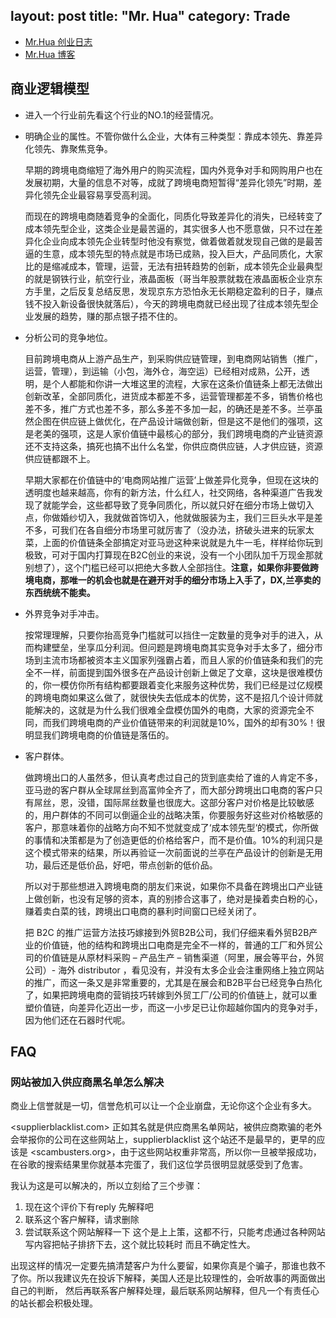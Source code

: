 layout: post
title: "Mr. Hua"
category: Trade
---

- [Mr.Hua 创业日志](http://www.huastory.com/)
- [Mr.Hua 博客](http://www.mrhua.net/)

## 商业逻辑模型

- 进入一个行业前先看这个行业的NO.1的经营情况。
- 明确企业的属性。不管你做什么企业，大体有三种类型：靠成本领先、靠差异化领先、靠聚焦竞争。

    早期的跨境电商缩短了海外用户的购买流程，国内外竞争对手和网购用户也在发展初期，大量的信息不对等，成就了跨境电商短暂得“差异化领先”时期，差异化领先企业最容易享受高利润。

    而现在的跨境电商随着竞争的全面化，同质化导致差异化的消失，已经转变了 成本领先型企业，这类企业是最苦逼的，其实很多人也不愿意做，只不过在差异化企业向成本领先企业转型时他没有察觉，做着做着就发现自己做的是最苦逼的生意，成本领先型的特点就是市场已成熟，投入巨大，产品同质化，大家比的是缩减成本，管理，运营，无法有扭转趋势的创新，成本领先企业最典型的就是钢铁行业，航空行业，液晶面板（哥当年股票就栽在液晶面板企业京东方手里，之后反复总结反思，发现京东方恐怕永无长期稳定盈利的日子，赚点钱不投入新设备很快就落后），今天的跨境电商就已经出现了往成本领先型企业发展的趋势，赚的那点银子捂不住的。

- 分析公司的竞争地位。

    目前跨境电商从上游产品生产，到采购供应链管理，到电商网站销售（推广，运营，管理），到运输（小包，海外仓，海空运）已经相对成熟，公开，透明，是个人都能和你讲一大堆这里的流程，大家在这条价值链条上都无法做出创新改革，全部同质化，进货成本都差不多，运营管理都差不多，销售价格也差不多，推广方式也差不多，那么多差不多加一起，的确还是差不多。兰亭虽然企图在供应链上做优化，在产品设计端做创新，但是这不是他们的强项，这是老美的强项，这是人家价值链中最核心的部分，我们跨境电商的产业链资源还不支持这条，搞死也搞不出什么名堂，你供应商供应链，人才供应链，资源供应链都跟不上。

    早期大家都在价值链中的‘电商网站推广运营’上做差异化竞争，但现在这块的透明度也越来越高，你有的新方法，什么红人，社交网络，各种渠道广告我发现了就能学会，这些都导致了竞争同质化，所以就只好在细分市场上做切入点，你做婚纱切入，我就做首饰切入，他就做服装为主，我们三巨头水平是差不多，可我们在各自细分市场里可就厉害了（没办法，挤破头进来的玩家太菜，上面的价值链条全部搞定对亚马逊这种来说就是九牛一毛，样样给你玩到极致，可对于国内打算现在B2C创业的来说，没有一个小团队加千万现金那就别想了），这个门槛已经可以把绝大多数人全部挡住。__注意，如果你非要做跨境电商，那唯一的机会也就是在避开对手的细分市场上入手了，DX,兰亭卖的东西统统不能卖。__

- 外界竞争对手冲击。

    按常理理解，只要你抬高竞争门槛就可以挡住一定数量的竞争对手的进入，从而构建壁垒，坐享瓜分利润。但问题是跨境电商其实竞争对手太多了，细分市场到主流市场都被资本主义国家列强霸占着，而且人家的价值链条和我们的完全不一样，前面提到国外很多在产品设计创新上做足了文章，这块是很难模仿的，你一模仿你所有结构都要跟着变化来服务这种优势，我们已经是过亿规模的跨境电商如果这么做了，就很快失去低成本的优势，这不是招几个设计师就能解决的，这就是为什么我们很难全盘模仿国外的电商，大家的资源完全不同，而我们跨境电商的产业价值链带来的利润就是10%，国外的却有30%！很明显我们跨境电商的价值链是落伍的。

- 客户群体。

    做跨境出口的人虽然多，但认真考虑过自己的货到底卖给了谁的人肯定不多，亚马逊的客户群从全球屌丝到高富帅全齐了，而大部分跨境出口电商的客户只有屌丝，恩，没错，国际屌丝数量也很庞大。这部分客户对价格是比较敏感的，用户群体的不同可以倒逼企业的战略决策，你要服务好这些对价格敏感的客户，那意味着你的战略方向不知不觉就变成了‘成本领先型‘的模式，你所做的事情和决策都是为了创造更低的价格给客户，而不是价值。10%的利润只是这个模式带来的结果，所以再验证一次前面说的兰亭在产品设计的创新是无用功，最后还是低价品，好吧，带点创新的低价品。

    所以对于那些想进入跨境电商的朋友们来说，如果你不具备在跨境出口产业链上做创新，也没有足够的资本，真的别掺合这事了，绝对是操着卖白粉的心，赚着卖白菜的钱，跨境出口电商的暴利时间窗口已经关闭了。

    把 B2C 的推广运营方法技巧嫁接到外贸B2B公司，我们仔细来看外贸B2B产业的价值链，他的结构和跨境出口电商是完全不一样的，普通的工厂和外贸公司的价值链是从原材料采购 – 产品生产 – 销售渠道（阿里，展会等平台，外贸公司）- 海外 distributor ，看见没有，并没有太多企业会注重网络上独立网站的推广，而这一条又是非常重要的，尤其是在展会和B2B平台已经竞争白热化了，如果把跨境电商的营销技巧转嫁到外贸工厂/公司的价值链上，就可以重塑价值链，向差异化迈出一步，而这一小步足已让你超越你国内的竞争对手，因为他们还在石器时代呢。

## FAQ

### 网站被加入供应商黑名单怎么解决

商业上信誉就是一切，信誉危机可以让一个企业崩盘，无论你这个企业有多大。

<supplierblacklist.com> 正如其名就是供应商黑名单网站，被供应商欺骗的老外会举报你的公司在这些网站上，supplierblacklist 这个站还不是最早的，更早的应该是 <scambusters.org>，由于这些网站权重非常高，所以你一旦被举报成功，在谷歌的搜索结果里你就基本完蛋了，我们这位学员很明显就感受到了危害。

我认为这是可以解决的，所以立刻给了三个步骤：

1. 现在这个评价下有reply 先解释吧
2. 联系这个客户解释，请求删除
3. 尝试联系这个网站解释一下 这个是上上策，这都不行，只能考虑通过各种网站写内容把帖子排挤下去，这个就比较耗时 而且不确定性大。

出现这样的情况一定要先搞清楚客户为什么要留，如果你真是个骗子，那谁也救不了你。所以我建议先在投诉下解释，美国人还是比较理性的，会听故事的两面做出自己的判断， 然后再联系客户解释处理，最后联系网站解释，但凡一个有责任心的站长都会积极处理。
